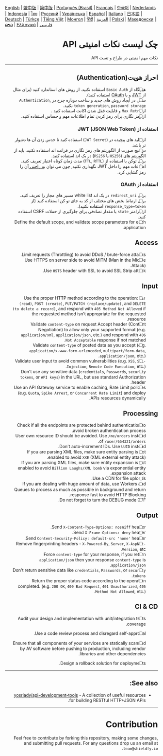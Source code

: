 [English](./README.md) | [繁中版](./README-tw.md) | [简中版](./README-zh.md) | [Português (Brasil)](./README-pt_BR.md) | [Français](./README-fr.md) | [한국어](./README-ko.md) | [Nederlands](./README-nl.md) | [Indonesia](./README-id.md) | [ไทย](./README-th.md) | [Русский](./README-ru.md) | [Українська](./README-uk.md) | [Español](./README-es.md) | [Italiano](./README-it.md) | [日本語](./README-ja.md) | [Deutsch](./README-de.md) | [Türkçe](./README-tr.md) | [Tiếng Việt](./README-vi.md) | [Монгол](./README-mn.md) | [हिंदी](./README-hi.md) | [العربية](./README-ar.md) | [Polski](./README-pl.md) | [Македонски](./README-mk.md) | [ລາວ](./README-lo.md) | [Ελληνικά](./README-el.md) | [فارسی](./README-fa.md)
<div dir="rtl">

# چک لیست نکات امنیتی API

نکات مهم امنیتی در طراح و تست API


---

## احراز هویت(Authentication)
- [ ] هیچگاه از `Basic Auth` استفاده نکنید. از روش های استاندارد کنید (برای مثال از [JWT](https://jwt.io/) و یا [OAuth](https://oauth.net/) استفاده کنید).
- [ ] سعی در ایجاد روش های جدید و ساخت دوباره چرخ در `Authentication`, `token generation`, `password storage` نکنید.
- [ ] از `Max Retry` و قابلیت قفل شدن اکانت استفاده کنید .
- [ ] از رمز نگاری برای رمز کردن تمام اطلاعات مهم و حساس استفاده کنید.

### استفاده از JWT (JSON Web Token)
- [ ] از کلید های پیچیده در (`JWT Secret`) استفاده کنید تا حدس زدن آن ها دشوار تر باشد.
- [ ] در هیچ صورت از الگوریتم های رمز نگاری در فرانت اند استفاده نکنید. باید از الگوریتم های  (`HS256` یا `RS256`) در بک اند استفاده کنید.
- [ ] برای توکن با استفاده از (`TTL`, `RTTL`) مدت زمان کوتاه اعتبار تعریف کنید.
- [ ] اطلاعات مهم را داخل JWT نگهداری نکنید, چون می توان  [به راحتی ](https://jwt.io/#debugger-io) آن را رمز گشایی کرد.

### استفاده از OAuth
- [ ] برای `redirect_uri` در بک اند white list مسیر های مجاز را تعریف کنید.
- [ ] برای ارتباط بخش های مختلف از کد به جای تو کن استفاده کنید (از `response_type=token` استفاده نکنید).
- [ ] از پارامتر `state` با مقدار تصادفی برای جلوگیری از حملات CSRF استفاده کنید.
- [ ] Define the default scope, and validate scope parameters for each application.

## Access
- [ ] Limit requests (Throttling) to avoid DDoS / brute-force attacks.
- [ ] Use HTTPS on server side to avoid MITM (Man in the Middle Attack).
- [ ] Use `HSTS` header with SSL to avoid SSL Strip attack.

## Input
- [ ] Use the proper HTTP method according to the operation: `GET (read)`, `POST (create)`, `PUT/PATCH (replace/update)`, and `DELETE (to delete a record)`, and respond with `405 Method Not Allowed` if the requested method isn't appropriate for the requested resource.
- [ ] Validate `content-type` on request Accept header (Content Negotiation) to allow only your supported format (e.g. `application/xml`, `application/json`, etc.) and respond with `406 Not Acceptable` response if not matched.
- [ ] Validate `content-type` of posted data as you accept (e.g. `application/x-www-form-urlencoded`, `multipart/form-data`, `application/json`, etc.).
- [ ] Validate user input to avoid common vulnerabilities (e.g. `XSS`, `SQL-Injection`, `Remote Code Execution`, etc.).
- [ ] Don't use any sensitive data (`credentials`, `Passwords`, `security tokens`, or `API keys`) in the URL, but use standard Authorization header.
- [ ] Use an API Gateway service to enable caching, Rate Limit policies (e.g. `Quota`, `Spike Arrest`, or `Concurrent Rate Limit`) and deploy APIs resources dynamically.

## Processing
- [ ] Check if all the endpoints are protected behind authentication to avoid broken authentication process.
- [ ] User own resource ID should be avoided. Use `/me/orders` instead of `/user/654321/orders`.
- [ ] Don't auto-increment IDs. Use `UUID` instead.
- [ ] If you are parsing XML files, make sure entity parsing is not enabled to avoid `XXE` (XML external entity attack).
- [ ] If you are parsing XML files, make sure entity expansion is not enabled to avoid `Billion Laughs/XML bomb` via exponential entity expansion attack.
- [ ] Use a CDN for file uploads.
- [ ] If you are dealing with huge amount of data, use Workers and Queues to process as much as possible in background and return response fast to avoid HTTP Blocking.
- [ ] Do not forget to turn the DEBUG mode OFF.

## Output
- [ ] Send `X-Content-Type-Options: nosniff` header.
- [ ] Send `X-Frame-Options: deny` header.
- [ ] Send `Content-Security-Policy: default-src 'none'` header.
- [ ] Remove fingerprinting headers - `X-Powered-By`, `Server`, `X-AspNet-Version`, etc.
- [ ] Force `content-type` for your response, if you return `application/json` then your response `content-type` is `application/json`.
- [ ] Don't return sensitive data like `credentials`, `Passwords`, or `security tokens`.
- [ ] Return the proper status code according to the operation completed. (e.g. `200 OK`, `400 Bad Request`, `401 Unauthorized`, `405 Method Not Allowed`, etc.).

## CI & CD
- [ ] Audit your design and implementation with unit/integration tests coverage.
- [ ] Use a code review process and disregard self-approval.
- [ ] Ensure that all components of your services are statically scanned by AV software before pushing to production, including vendor libraries and other dependencies.
- [ ] Design a rollback solution for deployments.


---

## See also:
- [yosriady/api-development-tools](https://github.com/yosriady/api-development-tools) - A collection of useful resources for building RESTful HTTP+JSON APIs.


---

# Contribution
Feel free to contribute by forking this repository, making some changes, and submitting pull requests. For any questions drop us an email at `team@shieldfy.io`.

